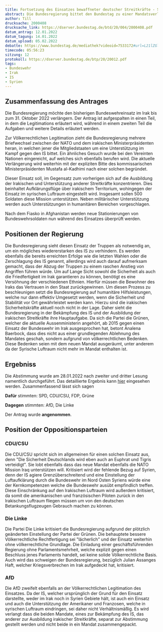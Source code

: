```yaml
---
title: Fortsetzung des Einsatzes bewaffneter deutscher Streitkräfte - Stabilisierung sichern, Wiedererstarken des IS verhindern, Versöhnung in Irak fördern
abstract: Die Bundesregierung bittet den Bundestag zu einer Mandatsverlängerung der Bundesweher Mission im Irak. Hierbei soll der Mandatsrahmen zu einer auf Unterstützung orientierten Mission verändert werden.
author: Till
drucksache: 2000408
drucksache_link: https://dserver.bundestag.de/btd/20/004/2000408.pdf
datum_antrag: 12.01.2022
datum_tagung: 14.01.2022
datum_upload: 05.02.2022
debatte: https://www.bundestag.de/mediathek?videoid=7533172#url=L21lZGlhdGhla292ZXJsYXk/dmlkZW9pZD03NTMzMTcy&mod=mediathek
timecode: 05:56:23
sitzung: 12
protokoll: https://dserver.bundestag.de/btp/20/20012.pdf
tags:
- Bundeswehr
- Irak
- IS
- Syrien
---
```


## Zusammenfassung des Antrages

Die Bundesregierung möchte den bisherigen Bundeswehreinsatz im Irak bis zum 31. Oktober 2022 verlängern.
Der Antrag ist aufgespalten in einen Teil, in dem die Legitimations erläutert wird, während in einem zweiten Teil die Aufgaben und weitere Details erläutert werden.

Zur Völkerrechtlichen Legitimation zieht die Bundesregierung mehrere Briefwechsel zwischen der NATO und dem irakischen Ministerpräsidenten heran, in welchen jener die Mitgliedstaaten um eine Unterstützung im Kampf gegen den IS bittet.
Ein ähnliches Gesuch wurde bei den Vereinten Nationen eingereicht, auf welches sich ebenfalls berufen wird.
Die aktuelle Verlängerung wird weiterhin mit der expliziten Bitte des kommissarischen Ministerpräsidenten Mustafa al-Kadhimi nach einer solchen begründet.

Dieser Einsatz soll, im Gegensatz zum vorherigen sich auf die Ausbildung der Irakischen und Unterstützung anderer Streitkräfte konzentrieren. Dies beinhaltet Aufklärungsflüge über irakischem Territorium, wohingegen der Einsatz im syrischen Luftraum eingestellt wird.
Insgesamt sollen 500 Soldaten diese Mission unterstützen.
Neben militärischer Unterstützung werden auch Unterstützungen in humanitären Bereichen vorgeschlagen.

Nach dem Fiasko in Afghanistan werden neue Stationierungen von Bundeswehrsoldaten nun während des Einsatzes überprüft werden.

## Positionen der Regierung

Die Bundesregierung sieht diesen Einsatz der Truppen als notwendig an, um ein mögliches wiedererstarken des IS zu verhindern. Es werden ebenfalls die bereits erreichten Erfolge wie die letzten Wahlen oder die Zerschlagung des IS genannt, allerdings wird auch darauf aufmerksam gemacht, dass der Abzug der Truppen zu einem raschen Anstieg von Angriffen führen würde.
Um auf Lange Sicht sowohl die Sicherheit als auch die Friedfertigkeit im Irak garantieren zu können, benötigt es eine Versöhnung der verschiedenen Ethnien. Hierfür müssen die Bewohner des Iraks das Vertrauen in den Staat zurückgewinnen.
Um diesen Prozess zu beschleunigen setzt die Bundesregierung auf humanitäre Hilfsleistungen, welche nur dann effektiv Umgesetzt werden, wenn die Sicherheit und Stabilität vor Ort gewährleistet werden kann.
Hierzu sind die irakischen Sicherheitskräfte aktuell noch nicht in der Lage.
Daher sieht die Bundesregierung in der Bekämpfung des IS und der Ausbildung der irakischen Streitkräfte ihre Hauptaufgabe.
Da sich die Partei die Grünen, welcher die aktuelle Aussenministerin angehört, ab 2015 gegen einen Einsatz der Bundeswehr im Irak ausgesprochen hat, betont Analena Baerbock, dass dies nicht aus einer grundlegenden Ablehnung des Mandates geschah, sondern aufgrund von völkerrechtlichen Bedenken.
Diese Bedenken seien mit dem neuen Mandat ausgeräumt, unter anderem da der Syrische Luftraum nicht mehr im Mandat enthalten ist.


## Ergebniss

Die Abstimmung wurde am 28.01.2022 nach zweiter und dritter Lesung namentlich durchgeführt.
Das detaillierte Ergebnis kann [hier](https://www.bundestag.de/parlament/plenum/abstimmung/abstimmung?id=762) eingesehen werden.
Zusammenfassend lässt sich sagen

__Dafür__ stimmten: SPD, CDU/CSU, FDP, Grüne

__Dagegen__ stimmten: AfD, Die Linke

Der Antrag wurde __angenommen__.


## Position der Oppositionsparteien

### CDU/CSU

Die CDU/CSU spricht sich im allgemeinen für einen solchen Einsatz aus, denn "Die Sicherheit Deutschlands wird eben auch an Euphrat und Tigris verteidigt". Sie lobt ebenfalls dass das neue Mandat ebenfalls die NATO Mission Iraq unterstützen will.
Kritisiert wird der fehlende Bezug auf Syrien, denn der IS agiere Grenzüberschreitend und eine Einstellung der Luftaufklärung durch die Bundeswehr im Nord Osten Syriens würde eine der Kernkompetenzen welche die Bundeswehr ausübt empfindlich treffen.
Diese Einschränkung auf den Irakischen Luftraum wird außerdem kritisiert, da somit die amerikanischen und französischen Piloten zurück in den Irakischen Luftraum fliegen müssen um von den deutschen Betankungsflugzeugen Gebrauch machen zu können.

### Die Linke

Die Partei Die Linke kritisiert die Bundesregierung aufgrund der plötzlich geänderten Einstellung der Partei der Grünen.
Die behauptete bessere Völkerrechtliche Rechtfertigung sei "lächerlich" und der Einsatz weiterhin ohne völkerrechtliche Grundlage.
Die Einladung einer geschäftsführenden Regierung ohne Parlamentsmehrheit, welche explizit gegen einen Beschluss jenes Parlaments handelt, sei keine solide Völkerrechtliche Basis.
Auch wird das schweigen der Bundesregierung, bezüglich Julian Assanges Haft, welcher Kriegsverbrechen im Irak aufgedeckt hat, kritisiert.

### AfD

Die AfD zweifelt ebenfalls an der Völkerrechtlichen Legitimation des Einsatzes. Da der IS, welcher ursprünglich der Grund für den Einsatz darstellte, weder im Irak noch in Syrien Gebiete hält, ist auch ein Einsatz und auch die Unterstützung der Amerikaner und Franzosen, welche in syrischen Luftraum eindringen, sei daher nicht Verhältnismäßig.
Es wird verlangt dass die beiden Mandate, eines zur Bekämpfung des IS, das anderer zur Ausbildung irakischer Streitkräfte, separat zur Abstimmung gestellt werden und nicht beide in ein Mandat zusammengepackt.

